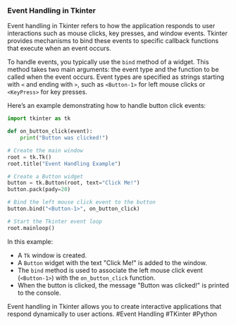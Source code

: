 ### Event Handling in Tkinter

Event handling in Tkinter refers to how the application responds to user interactions such as mouse clicks, key presses, and window events. Tkinter provides mechanisms to bind these events to specific callback functions that execute when an event occurs.

To handle events, you typically use the `bind` method of a widget. This method takes two main arguments: the event type and the function to be called when the event occurs. Event types are specified as strings starting with `<` and ending with `>`, such as `<Button-1>` for left mouse clicks or `<KeyPress>` for key presses.

Here’s an example demonstrating how to handle button click events:

```python
import tkinter as tk

def on_button_click(event):
    print("Button was clicked!")

# Create the main window
root = tk.Tk()
root.title("Event Handling Example")

# Create a Button widget
button = tk.Button(root, text="Click Me!")
button.pack(pady=20)

# Bind the left mouse click event to the button
button.bind("<Button-1>", on_button_click)

# Start the Tkinter event loop
root.mainloop()
```

In this example:
- A `Tk` window is created.
- A `Button` widget with the text "Click Me!" is added to the window.
- The `bind` method is used to associate the left mouse click event (`<Button-1>`) with the `on_button_click` function.
- When the button is clicked, the message "Button was clicked!" is printed to the console.

Event handling in Tkinter allows you to create interactive applications that respond dynamically to user actions. #Event Handling #TKinter #Python
